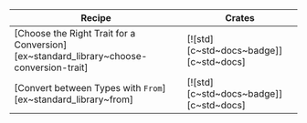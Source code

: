 | Recipe | Crates |
|---|---|
| [Choose the Right Trait for a Conversion][ex~standard_library~choose-conversion-trait] | [![std][c~std~docs~badge]][c~std~docs] |
| [Convert between Types with `From`][ex~standard_library~from] | [![std][c~std~docs~badge]][c~std~docs] |

